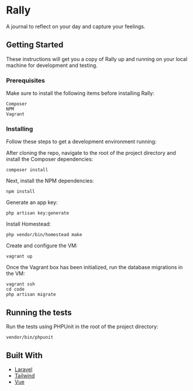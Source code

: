 # Rally

A journal to reflect on your day and capture your feelings.

## Getting Started

These instructions will get you a copy of Rally up and running on your local machine for development and testing.

### Prerequisites

Make sure to install the following items before installing Rally:

```
Composer
NPM
Vagrant
```

### Installing

Follow these steps to get a development environment running:

After cloning the repo, navigate to the root of the project directory and install the Composer dependencies:

```
composer install
```

Next, install the NPM dependencies:

```
npm install
```

Generate an app key:

```
php artisan key:generate
```

Install Homestead:

```
php vendor/bin/homestead make
```

Create and configure the VM:

```
vagrant up
```

Once the Vagrant box has been initialized, run the database migrations in the VM:

```
vagrant ssh
cd code
php artisan migrate
```

## Running the tests

Run the tests using PHPUnit in the root of the project directory:

```
vendor/bin/phpunit
```

## Built With

* [Laravel](https://laravel.com)
* [Tailwind](https://tailwindcss.com/docs/what-is-tailwind/)
* [Vue](https://vuejs.org)
